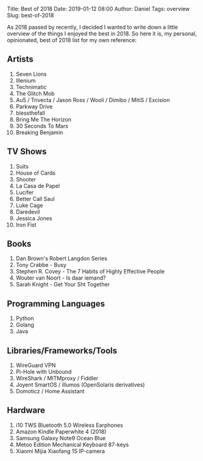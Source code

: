 Title: Best of 2018
Date: 2019-01-12 08:00
Author: Daniel
Tags: overview
Slug: best-of-2018

As 2018 passed by recently, I decided I wanted to write down a little overview of the things I enjoyed the best in 2018.
So here it is, my personal, opinionated, best of 2018 list for my own reference:

Artists
------

1. Seven Lions
2. Illenium
3. Technimatic
4. The Glitch Mob
5. Au5 / Trivecta / Jason Ross / Wooli / Dimibo / MitiS / Excision
6. Parkway Drive
7. blessthefall
8. Bring Me The Horizon
9. 30 Seconds To Mars
10. Breaking Benjamin

TV Shows
------

1. Suits
2. House of Cards
3. Shooter
4. La Casa de Papel
5. Lucifer
6. Better Call Saul
7. Luke Cage
8. Daredevil
9. Jessica Jones
10. Iron Fist

Books
------

1. Dan Brown's Robert Langdon Series
2. Tony Crabbe - Busy
3. Stephen R. Covey - The 7 Habits of Highly Effective People
4. Wouter van Noort - Is daar iemand?
5. Sarah Knight - Get Your Sht Together

Programming Languages
------

1. Python
2. Golang
3. Java

Libraries/Frameworks/Tools
------

1. WireGuard VPN
2. Pi-Hole with Unbound
3. WireShark / MITMproxy / Fiddler
4. Joyent SmartOS / illumos (OpenSolaris derivatives)
5. Domoticz / Home Assistant

Hardware
------

1. i10 TWS Bluetooth 5.0 Wireless Earphones
2. Amazon Kindle Paperwhite 4 (2018)
3. Samsung Galaxy Note9 Ocean Blue
4. Metoo Edition Mechanical Keyboard 87-keys
5. Xiaomi Mijia Xiaofang 1S IP-camera
